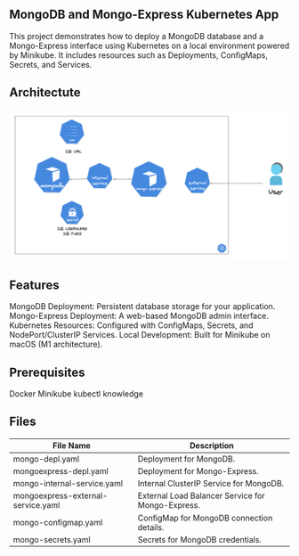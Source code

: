 ## MongoDB and Mongo-Express Kubernetes App

This project demonstrates how to deploy a MongoDB database and a Mongo-Express interface using Kubernetes on a local environment powered by Minikube. It includes resources such as Deployments, ConfigMaps, Secrets, and Services.

## Architectute

![Architecture](mongo-app.png)

## Features

MongoDB Deployment: Persistent database storage for your application.
Mongo-Express Deployment: A web-based MongoDB admin interface.
Kubernetes Resources: Configured with ConfigMaps, Secrets, and NodePort/ClusterIP Services.
Local Development: Built for Minikube on macOS (M1 architecture).

## Prerequisites

Docker
Minikube
kubectl knowledge

## Files

| File Name                            | Description |
| ------------------------------------ | ------------- |
| mongo-depl.yaml	                     | Deployment for MongoDB.  |
| mongoexpress-depl.yaml               | Deployment for Mongo-Express.  |
| mongo-internal-service.yaml          | Internal ClusterIP Service for MongoDB.  |
| mongoexpress-external-service.yaml   | External Load Balancer Service for Mongo-Express.  |
| mongo-configmap.yaml                 | ConfigMap for MongoDB connection details.  |
| mongo-secrets.yaml                   | Secrets for MongoDB credentials. |
